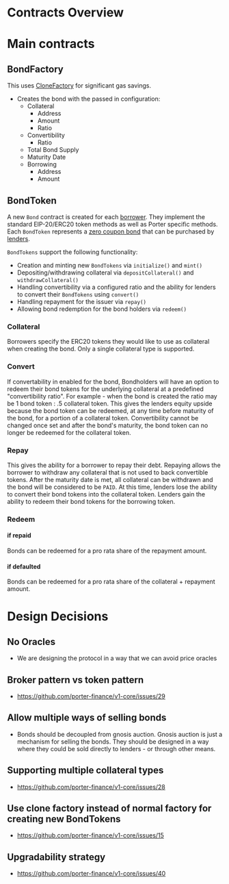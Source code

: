 # Contracts Overview

# Main contracts

## BondFactory

This uses [CloneFactory](https://github.com/porter-finance/v1-core/issues/15) for significant gas savings.

- Creates the bond with the passed in configuration:
  - Collateral
    - Address
    - Amount
    - Ratio
  - Convertibility
    - Ratio
  - Total Bond Supply
  - Maturity Date
  - Borrowing
    - Address
    - Amount

## BondToken

A new `Bond` contract is created for each [borrower](https://docs.porter.finance/portal/protocol/borrowers). They implement the standard EIP-20/ERC20 token methods as well as Porter specific methods. Each `BondToken` represents a [zero coupon bond](https://docs.porter.finance/portal/intro-to-bonds/zero-coupon-bonds) that can be purchased by [lenders](https://docs.porter.finance/portal/protocol/lenders).

`BondTokens` support the following functionality:

- Creation and minting new `BondTokens` via `initialize()` and `mint()`
- Depositing/withdrawing collateral via `depositCollateral()` and `withdrawCollateral()`
- Handling convertibility via a configured ratio and the ability for lenders to convert their `BondTokens` using `convert()`
- Handling repayment for the issuer via `repay()`
- Allowing bond redemption for the bond holders via `redeem()`

### Collateral

Borrowers specify the ERC20 tokens they would like to use as collateral when creating the bond. Only a single collateral type is supported. 

### Convert

If convertability in enabled for the bond,
Bondholders will have an option to redeem their bond tokens for the underlying collateral at a predefined "convertibility ratio".
For example - when the bond is created the ratio may be 1 bond token : .5 collateral token. This gives the lenders equity upside because the bond token can be redeemed, at any time before maturity of the bond, for a portion of a collateral token. Convertibility cannot be changed once set and after the bond's maturity, the bond token can no longer be redeemed for the collateral token.

### Repay

This gives the ability for a borrower to repay their debt. Repaying allows the borrower to withdraw any collateral that is not used to back convertible tokens. After the maturity date is met, all collateral can be withdrawn and the bond will be considered to be `PAID`. At this time, lenders lose the ability to convert their bond tokens into the collateral token. Lenders gain the ability to redeem their bond tokens for the borrowing token.

### Redeem

#### if repaid

Bonds can be redeemed for a pro rata share of the repayment amount.

#### if defaulted

Bonds can be redeemed for a pro rata share of the collateral + repayment amount.

# Design Decisions

## No Oracles

- We are designing the protocol in a way that we can avoid price oracles

## Broker pattern vs token pattern

- https://github.com/porter-finance/v1-core/issues/29

## Allow multiple ways of selling bonds

- Bonds should be decoupled from gnosis auction. Gnosis auction is just a mechanism for selling the bonds. They should be designed in a way where they could be sold directly to lenders - or through other means.

## Supporting multiple collateral types

- https://github.com/porter-finance/v1-core/issues/28

## Use clone factory instead of normal factory for creating new BondTokens

- https://github.com/porter-finance/v1-core/issues/15

## Upgradability strategy

- https://github.com/porter-finance/v1-core/issues/40
